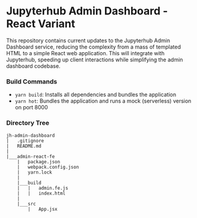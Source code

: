 # Jupyterhub Admin Dashboard - React Variant  
This repository contains current updates to the Jupyterhub Admin Dashboard service, 
reducing the complexity from a mass of templated HTML to a simple React web application.
This will integrate with Jupyterhub, speeding up client interactions while simplifying the 
admin dashboard codebase.  

### Build Commands  
- `yarn build`: Installs all dependencies and bundles the application  
- `yarn hot`: Bundles the application and runs a mock (serverless) version on port 8000  

### Directory Tree 
```
jh-admin-dashboard
|   .gitignore
|   README.md
|
|___admin-react-fe
    |   package.json
    |   webpack.config.json
    |   yarn.lock
    |
    |___build
    |   |   admin.fe.js
    |   |   index.html    
    |
    |___src
        |   App.jsx    

```